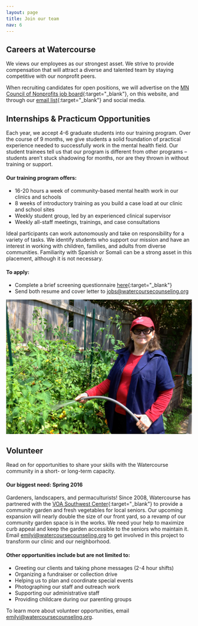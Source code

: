 ```yaml
---
layout: page
title: Join our team
nav: 6
---
```


## Careers at Watercourse

We views our employees as our strongest asset. We strive to provide compensation that will attract a diverse and talented team by staying competitive with our nonprofit peers.
 
When recruiting candidates for open positions, we will advertise on the [MN Council of Nonprofits job board](http://www.minnesotanonprofits.org/jobs){:target="_blank"}, on this website, and through our [email list](http://eepurl.com/bBBXSD){:target="_blank"} and social media.


## Internships & Practicum Opportunities

Each year, we accept 4-6 graduate students into our training program. Over the course of 9 months, we give students a solid foundation of practical experience needed to successfully work in the mental health field. Our student trainees tell us that our program is different from other programs – students aren’t stuck shadowing for months, nor are they thrown in without training or support.

#### Our training program offers:

* 16-20 hours a week of community-based mental health work in our clinics and schools
* 8 weeks of introductory training as you build a case load at our clinic and school sites
* Weekly student group, led by an experienced clinical supervisor
* Weekly all-staff meetings, trainings, and case consultations

Ideal participants can work autonomously and take on responsibility for a variety of tasks. We identify students who support our mission and have an interest in working with children, families, and adults from diverse communities. Familiarity with Spanish or Somali can be a strong asset in this placement, although it is not necessary.

#### To apply:

* Complete a brief screening questionnaire [here](https://docs.google.com/forms/d/1yJkyiR5gRViSIFBrLAjQML7ZZbKNSy6FYUjlW1ktrlw/viewform?entry.702884059&entry.502240415=Please+check+that+this+is+accurate!&entry.845608170&entry.228968896&entry.1270550901&entry.1948455789&entry.2112202635&entry.220341584&entry.779605033&entry.1404859272){:target="_blank"}
* Send both resume and cover letter to jobs@watercoursecounseling.org

![Smiling community garden volunteer](/volunteer.JPG)

## Volunteer

Read on for opportunities to share your skills with the Watercourse community in a short- or long-term capacity.

#### Our biggest need: Spring 2016

Gardeners, landscapers, and permaculturists! Since 2008, Watercourse has partnered with the [VOA Southwest Center](http://www.voamnwi.org/southwest-center){:target="_blank"} to provide a community garden and fresh vegetables for local seniors. Our upcoming expansion will nearly double the size of our front yard, so a revamp of our community garden space is in the works. We need your help to maximize curb appeal and keep the garden accessible to the seniors who maintain it. Email [emilyi@watercoursecounseling.org]() to get involved in this project to transform our clinic and our neighborhood.
 
#### Other opportunities include but are not limited to:
* Greeting our clients and taking phone messages (2-4 hour shifts)
* Organizing a fundraiser or collection drive
* Helping us to plan and coordinate special events
* Photographing our staff and outreach work
* Supporting our administrative staff
* Providing childcare during our parenting groups

To learn more about volunteer opportunities, email [emilyi@watercoursecounseling.org]().
